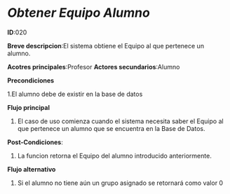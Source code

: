 # *Obtener Equipo Alumno*

**ID**:020

**Breve descripcion**:El sistema obtiene el Equipo al que pertenece un alumno.

**Acotres principales**:Profesor
**Actores secundarios**:Alumno

**Precondiciones**

1.El alumno debe de existir en la base de datos 

**Flujo principal**

1. El caso de uso comienza cuando el sistema necesita saber el  Equipo al que pertenece un  alumno que se encuentra en la Base de Datos.

**Post-Condiciones**:

1. La funcion retorna el Equipo del alumno introducido anteriormente.

**Flujo alternativo**

1. Si el alumno no tiene aún un grupo asignado se retornará como valor 0

